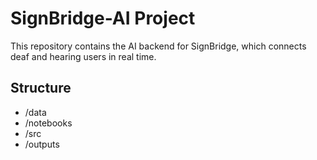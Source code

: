 # SignBridge-AI Project 
This repository contains the AI backend for SignBridge, which connects deaf and hearing users in real time. 
 
## Structure 
- /data 
- /notebooks 
- /src 
- /outputs 
